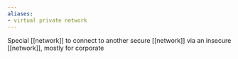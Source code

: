 ```yaml
---
aliases:
- virtual private network
---
```


Special [[network]] to connect to another secure [[network]] via an insecure [[network]], mostly for corporate
